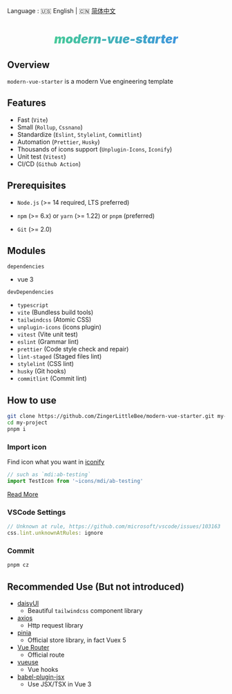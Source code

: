 Language : 🇺🇸 English | 🇨🇳 [简体中文](./README.zh-CN.md)

<h1 align="center">modern-vue-starter</h1>
<div align="center">
</div>

<style>
h1 {
    font-weight: 900;
    font-style: italic;
    background: linear-gradient(to right, #4ade80, #3b82f6);
    background-clip: text;
    -webkit-background-clip: text;
    color: transparent;
}
</style>

## Overview
`modern-vue-starter` is a modern Vue engineering template

## Features
- Fast (`Vite`)
- Small (`Rollup`, `Cssnano`)
- Standardize (`Eslint`, `Stylelint`, `Commitlint`)
- Automation (`Prettier`, `Husky`)
- Thousands of icons support (`Unplugin-Icons`, `Iconify`)
- Unit test (`Vitest`)
- CI/CD (`Github Action`)

## Prerequisites
- `Node.js` (>= 14 required, LTS preferred)

- `npm` (>= 6.x) or `yarn` (>= 1.22) or `pnpm` (preferred)

- `Git` (>= 2.0)

## Modules
`dependencies`
- vue 3

`devDependencies`
- `typescript`
- `vite` (Bundless build tools)
- `tailwindcss` (Atomic CSS)
- `unplugin-icons` (icons plugin)
- `vitest` (Vite unit test)
- `eslint` (Grammar lint)
- `prettier` (Code style check and repair)
- `lint-staged` (Staged files lint)
- `stylelint` (CSS lint)
- `husky` (Git hooks)
- `commitlint` (Commit lint)

## How to use
```bash
git clone https://github.com/ZingerLittleBee/modern-vue-starter.git my-project
cd my-project
pnpm i
```

### Import icon
Find icon what you want in [iconify](https://icon-sets.iconify.design/)
```typescript
// such as `mdi:ab-testing`
import TestIcon from '~icons/mdi/ab-testing'
```
[Read More](https://github.com/antfu/unplugin-icons)

### VSCode Settings
```js
// Unknown at rule, https://github.com/microsoft/vscode/issues/103163
css.lint.unknownAtRules: ignore
```

### Commit
```bash
pnpm cz
```

## Recommended Use (But not introduced)
- [daisyUI]([daisyui](https://github.com/saadeghi/daisyui))
  - Beautiful `tailwindcss` component library
- [axios](https://axios-http.com/)
  - Http request library
- [pinia](https://pinia.vuejs.org/)
  - Official store library, in fact Vuex 5
- [Vue Router](https://router.vuejs.org/zh/)
  - Official route
- [vueuse](https://vueuse.org/)
  - Vue hooks
- [babel-plugin-jsx](https://github.com/vuejs/babel-plugin-jsx)
  - Use JSX/TSX in Vue 3
